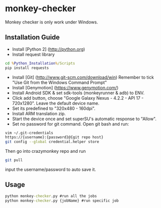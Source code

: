 # monkey-checker

Monkey checker is only work under Windows.

## Installation Guide
- Install [Python 2] (http://python.org)
- Install request library
```bat
cd %Python_Installation%/Scripts
pip install requests
```
- Install [Git] (http://www.git-scm.com/download/win)
Remember to tick "Use Git from the Windows Command Prompt"
- Install [Genymotion] (https://www.genymotion.com/)
- Install Android SDK & set sdk-tools (monkeyrunner & adb) to ENV.
- Click add button, choose "Google Galaxy Nexus - 4.2.2 - API 17 - 720x1280". Leave the default device name.
- Set its predefined to "320x480 - 160dpi".
- Install ARM translation zip.
- Start the device once and set superSU's automatic response to "Allow".
- Set no password for git command. Open git bash and run:
```Bash
vim ~/.git-credentials
https://{username}:{password}@{git repo host}
git config --global credential.helper store
```
Then go into crazymonkey repo and run
```Bash
git pull
```
input the username/password to auto save it.



## Usage
```bat
python monkey-checker.py #run all the jobs
python monkey-checker.py {jobName} #run specific job
```
